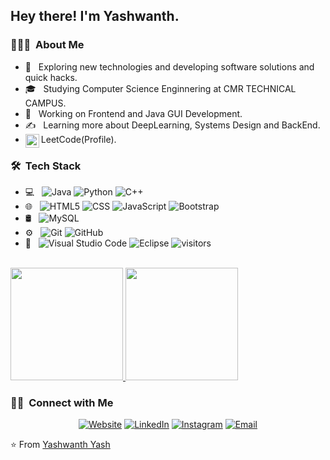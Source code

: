 <h2> Hey there! I'm Yashwanth.</h2> 

<h3> 👨🏻‍💻 &nbsp;About Me </h3>

- 🤔 &nbsp; Exploring new technologies and developing software solutions and quick hacks.
- 🎓 &nbsp; Studying Computer Science Enginnering at CMR TECHNICAL CAMPUS. 
- 💼 &nbsp; Working on Frontend and Java GUI Development. 
- ✍️ &nbsp; Learning more about DeepLearning, Systems Design and BackEnd.
- LeetCode(Profile).<a href="https://leetcode.com/Yashwanth_Yash_/">
  <img align="left" alt="Apurv's Leetcode" width="22px" src="https://cdn.jsdelivr.net/npm/simple-icons@v3/icons/leetcode.svg" />
</a>

<h3> 🛠 &nbsp;Tech Stack</h3>

- 💻 &nbsp;
  ![Java](https://img.shields.io/badge/java-333333.svg?style=flat&logo=https://icons8.com/icon/100506/java)
  ![Python](https://img.shields.io/badge/-Python-333333?style=flat&logo=python)
  ![C++](https://img.shields.io/badge/-C++-333333?style=flat&logo=C%2B%2B&logoColor=00599C)
- 🌐 &nbsp;
  ![HTML5](https://img.shields.io/badge/-HTML5-333333?style=flat&logo=HTML5)
  ![CSS](https://img.shields.io/badge/-CSS-333333?style=flat&logo=CSS3&logoColor=1572B6)
  ![JavaScript](https://img.shields.io/badge/-JavaScript-333333?style=flat&logo=javascript)
  ![Bootstrap](https://img.shields.io/badge/-Bootstrap-333333?style=flat&logo=bootstrap&logoColor=563D7C)
  <!---![Node.js](https://img.shields.io/badge/-Node.js-333333?style=flat&logo=node.js)
  ![React](https://img.shields.io/badge/-React-333333?style=flat&logo=react)--->
- 🛢 &nbsp;
  ![MySQL](https://img.shields.io/badge/-MySQL-333333?style=flat&logo=mysql)
  <!---![MongoDB](https://img.shields.io/badge/-MongoDB-333333?style=flat&logo=mongodb)--->
- ⚙️ &nbsp;
  ![Git](https://img.shields.io/badge/-Git-333333?style=flat&logo=git)
  ![GitHub](https://img.shields.io/badge/-GitHub-333333?style=flat&logo=github)
  <!---![Markdown](https://img.shields.io/badge/-Markdown-333333?style=flat&logo=markdown)--->
- 🔧 &nbsp;
  ![Visual Studio Code](https://img.shields.io/badge/-Visual%20Studio%20Code-333333?style=flat&logo=visual-studio-code&logoColor=007ACC)
  <!---![RStudio](https://img.shields.io/badge/-RStudio-333333?style=flat&logo=rstudio)--->
  ![Eclipse](https://img.shields.io/badge/-Eclipse-333333?style=flat&logo=eclipse-ide&logoColor=2C2255)
  ![visitors](https://visitor-badge.laobi.icu/badge?page_id=yashwanththati5.yashwanththati5)
  
<br/>
<a href="https://github.com/yashwanththati5">
  <img height="180em" src="https://readme-stats-z5m6-yashwanththati5-gmailcom.vercel.app/api?username=yashwanththati5&theme=buefy&show_icons=true" />
  <img height="180em" src="https://readme-stats-z5m6-yashwanththati5-gmailcom.vercel.app/api/top-langs/?username=yashwanththati5&layout=compact"/>
</a>

<br/>

<h3> 🤝🏻 &nbsp;Connect with Me </h3>
<p align="center">
<a href="https://tinyurl.com/yashwanth-website" target="_blank"><img alt="Website" target="_blank" src="https://img.shields.io/badge/Website-www.YashwanthYash.com-blue?style=flat-square&logo=google-chrome"></a>
<a href="https://www.linkedin.com/in/yashwanth-thati-580349149/" target="_blank"><img alt="LinkedIn" target="_blank" src="https://img.shields.io/badge/LinkedIn-Yashwanth%20Thati%20-blue?style=flat-square&logo=linkedin"></a>
<a href="https://www.instagram.com/yashwanth_106/" target="_blank"><img alt="Instagram" target="_blank" src="https://img.shields.io/badge/Instagram-Yashwanth-blue?style=flat-square&logo=instagram"></a>
<a href="mailto:yashwanththati5@gmail.com" target="_blank"><img alt="Email" target="_blank" src="https://img.shields.io/badge/Email-Yashwanth's Mail-blue?style=flat-square&logo=gmail"></a>
</p>
  
⭐️ From [Yashwanth Yash](https://github.com/yashwanththati5)
